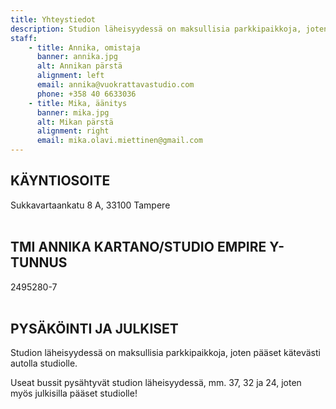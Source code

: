 ```yaml
---
title: Yhteystiedot
description: Studion läheisyydessä on maksullisia parkkipaikkoja, joten pääset kätevästi autolla studiolle. Useat bussit pysähtyvät studion läheisyydessä, mm. 37, 32 ja 24, joten myös julkisilla pääset studiolle!
staff:
    - title: Annika, omistaja
      banner: annika.jpg
      alt: Annikan pärstä
      alignment: left
      email: annika@vuokrattavastudio.com
      phone: +358 40 6633036
    - title: Mika, äänitys
      banner: mika.jpg
      alt: Mikan pärstä
      alignment: right
      email: mika.olavi.miettinen@gmail.com
---
```


## KÄYNTIOSOITE
Sukkavartaankatu 8 A, 33100 Tampere
<br><br>

## TMI ANNIKA KARTANO/STUDIO EMPIRE Y-TUNNUS
2495280-7
<br><br>

## PYSÄKÖINTI JA JULKISET

Studion läheisyydessä on maksullisia parkkipaikkoja, joten pääset kätevästi autolla studiolle.

Useat bussit pysähtyvät studion läheisyydessä, mm. 37, 32 ja 24, joten myös julkisilla pääset studiolle!
